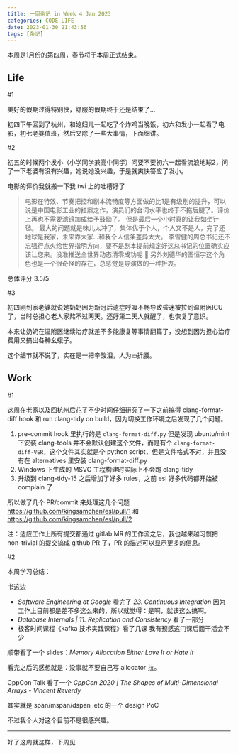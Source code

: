 ```yaml
---
title: 一周杂记 in Week 4 Jan 2023
categories: CODE-LIFE
date: 2023-01-30 21:43:56
tags: [杂记]
---
```

本周是1月份的第四周，春节将于本周正式结束。

## Life

\#1

美好的假期过得特别快，舒服的假期终于还是结束了...

初四下午回到了杭州，和媳妇儿一起吃了个炸鸡当晚饭，初六和发小一起看了电影，初七老婆值班，然后又除了一些大事情，下面细讲。

\#2

初五的时候两个发小（小学同学兼高中同学）问要不要初六一起看流浪地球2，问了一下老婆有没有兴趣，她说她没兴趣，于是就爽快答应了发小。

电影的评价我就搬一下我 twi 上的吐槽好了

> 电影在特效、节奏把控和剧本流畅度等方面做的比1是有级别的提升，可以说是中国电影工业的扛鼎之作，演员们的台词水平也终于不拖后腿了。评价上再也不需要滤镜加成给予鼓励了。 但是最后一个小时真的让我如坐针毡。
> 最大的问题就是味儿太冲了，集体优于个人，个人又不是人，完了还地球是我家，未来靠大家…和我个人信条差异太大。
> 李雪健的周总书记还不忘强行点火给世界指明方向，要不是剧本提前规定好这总书记的位置确实应该让您来。没准推送全世界动态清零成功呢 🤡
> 另外刘德华的图恒宇这个角色也是一个很奇怪的存在，总感觉是导演做的一种折衷。

总体评分 3.5/5

\#3

初四刚到家老婆就说她奶奶因为新冠后遗症呼吸不畅导致昏迷被拉到温附医ICU了，当时总担心老人家熬不过两天。还好第二天人就醒了，也恢复了意识。

本来让奶奶在温附医继续治疗就差不多能康复等事情翻篇了，没想到因为担心治疗费用又搞出各种幺蛾子。

这个细节就不说了，实在是一把辛酸泪，人为💴折腰。

## Work

\#1

这周在老家以及回杭州后花了不少时间仔细研究了一下之前搞得 clang-format-diff hook 和 run clang-tidy on build，因为切换工作环境之后发现了几个问题。

1. pre-commit hook 里执行的是 `clang-format-diff.py` 但是发现 ubuntu/mint 下安装 clang-tools 并不会默认创建这个文件，而是有个 `clang-format-diff-VER`，这个文件其实就是个 python script，但是文件格式不对，并且没有在 alternatives 里安装 clang-format-diff.py
2. Windows 下生成的 MSVC 工程构建时实际上不会跑 clang-tidy
3. 升级到 clang-tidy-15 之后增加了好多 rules，之前 esl 好多代码都开始被 complain 了

所以做了几个 PR/commit 来处理这几个问题 https://github.com/kingsamchen/esl/pull/1 和 https://github.com/kingsamchen/esl/pull/2

注：适应工作上所有提交都通过 gitlab MR 的工作流之后，我也越来越习惯把 non-trivial 的提交搞成 github PR 了，PR 的描述可以显示更多的信息。

\#2

本周学习总结：

书这边

- _Software Engineering at Google_ 看完了 _23. Continuous Integration_
  因为工作上目前都是差不多这么来的，所以就觉得：是啊，就该这么搞啊。
- _Database Internals | 11. Replication and Consistency_ 看了一部分
- 极客时间课程《kafka 技术实践课程》看了几课
  我有预感这门课后面干活会不少

顺带看了一个 slides：_Memory Allocation Either Love It or Hate It_

看完之后的感想就是：没事就不要自己写 allocator 拉。

CppCon Talk 看了一个 _CppCon 2020 | The Shapes of Multi-Dimensional Arrays - Vincent Reverdy_

其实就是 span/mspan/dspan .etc 的一个 design PoC

不过我个人对这个目前不是很感兴趣。

---

好了这周就这样，下周见
